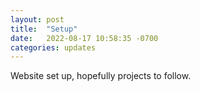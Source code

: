 ```yaml
---
layout: post
title:  "Setup"
date:   2022-08-17 10:58:35 -0700
categories: updates
---
```

Website set up, hopefully projects to follow.

[jekyll-docs]: https://jekyllrb.com/docs/home
[jekyll-gh]:   https://github.com/jekyll/jekyll
[jekyll-talk]: https://talk.jekyllrb.com/
